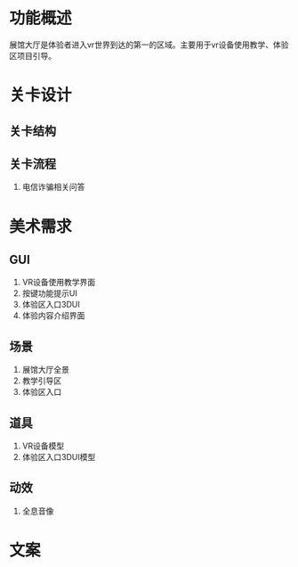 # 功能概述
展馆大厅是体验者进入vr世界到达的第一的区域。主要用于vr设备使用教学、体验区项目引导。

# 关卡设计
## 关卡结构

## 关卡流程
1. 电信诈骗相关问答

# 美术需求
## GUI
1. VR设备使用教学界面
2. 按键功能提示UI
3. 体验区入口3DUI
4. 体验内容介绍界面
## 场景
1. 展馆大厅全景
2. 教学引导区
3. 体验区入口
## 道具
1. VR设备模型
2. 体验区入口3DUI模型
## 动效
1. 全息音像

# 文案